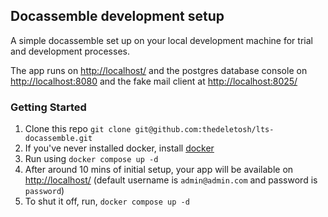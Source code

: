 ## Docassemble development setup
A simple docassemble set up on your local development machine for trial and development processes.

The app runs on [http://localhost/](http://localhost/) and the postgres database console on   [http://localhost:8080](http://localhost:8080) and the fake mail client at [http://localhost:8025/](http://localhost:8025/)

### Getting Started
1. Clone this repo `git clone git@github.com:thedeletosh/lts-docassemble.git`
2. If you've never installed docker, install [docker](https://docs.docker.com/get-docker/)
3. Run using `docker compose up -d`  
4. After around 10 mins of initial setup, your app will be available on [http://localhost/](http://localhost/) (default username is `admin@admin.com` and password is `password`)
5. To shut it off, run, `docker compose up -d`
